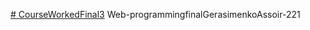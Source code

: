 [# CourseWorkedFinal3](https://be4niy.github.io/CourseWorkedFinal3/htmlll/RegFile.html)
Web-programmingfinalGerasimenkoAssoir-221 
